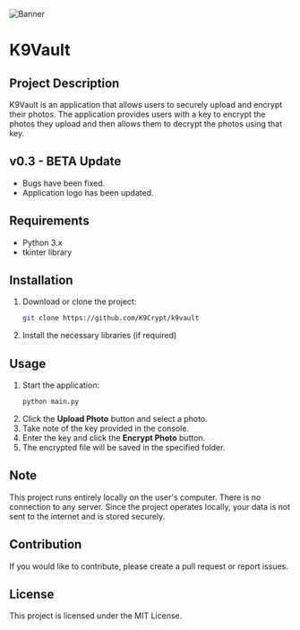 ![Banner](https://www.upload.ee/image/17646942/k9vault.png)

# K9Vault

## Project Description
K9Vault is an application that allows users to securely upload and encrypt their photos. The application provides users with a key to encrypt the photos they upload and then allows them to decrypt the photos using that key.

## v0.3 - BETA Update
- Bugs have been fixed.
- Application logo has been updated.

## Requirements
- Python 3.x
- tkinter library

## Installation
1. Download or clone the project:
   ```bash
   git clone https://github.com/K9Crypt/k9vault
   ```
2. Install the necessary libraries (if required)

## Usage
1. Start the application:
   ```bash
   python main.py
   ```
2. Click the **Upload Photo** button and select a photo.
3. Take note of the key provided in the console.
4. Enter the key and click the **Encrypt Photo** button.
5. The encrypted file will be saved in the specified folder.

## Note
This project runs entirely locally on the user's computer. There is no connection to any server. Since the project operates locally, your data is not sent to the internet and is stored securely.

## Contribution
If you would like to contribute, please create a pull request or report issues.

## License
This project is licensed under the MIT License.